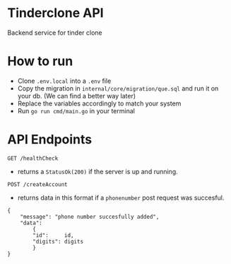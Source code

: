 # Tinderclone API
Backend service for tinder clone

# How to run
- Clone `.env.local` into a `.env` file
- Copy the migration in `internal/core/migration/que.sql` and run it on your db. (We can find a better way later)
- Replace the variables accordingly to match your system
- Run `go run cmd/main.go` in your terminal

# API Endpoints

`GET /healthCheck`
+ returns a `StatusOk(200)` if the server is up and running.

`POST /createAccount`
+ returns data in this format if a `phonenumber` post request was succesful.
```
{   
    "message": "phone number succesfully added",
    "data": 
        {
        "id":     id,
        "digits": digits 
        }
}
```
